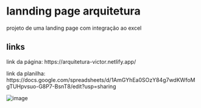# lannding page arquitetura
projeto de uma landing page com integração ao excel

## links 
<p>link da página: https://arquitetura-victor.netlify.app/ </p>
<p>link da planilha: https://docs.google.com/spreadsheets/d/1AmGYhEa0SOzY84g7wdKWfoMgTUHpvsuo-G8P7-BsnT8/edit?usp=sharing</p>

![image](https://github.com/victorFlorentino12/lannding-page-arquitetura/assets/140027327/d35fe22f-24a0-42be-a440-366386f293af)
